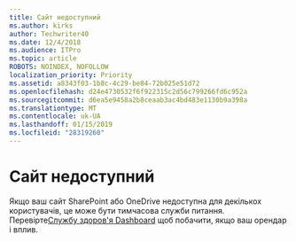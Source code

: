 ```yaml
---
title: Сайт недоступний
ms.author: kirks
author: Techwriter40
ms.date: 12/4/2018
ms.audience: ITPro
ms.topic: article
ROBOTS: NOINDEX, NOFOLLOW
localization_priority: Priority
ms.assetid: a8343f03-1b8c-4c29-be84-72b025e51d72
ms.openlocfilehash: d24e4730532f6f922315c2d56c799266fd6c952a
ms.sourcegitcommit: d6ea5e9458a2b8ceaab3ac4bd483e1130b9a398a
ms.translationtype: MT
ms.contentlocale: uk-UA
ms.lasthandoff: 01/15/2019
ms.locfileid: "28319260"
---
```

# <a name="site-is-not-available"></a>Сайт недоступний

Якщо ваш сайт SharePoint або OneDrive недоступна для декількох користувачів, це може бути тимчасова служби питання. Перевірте[Службу здоров'я Dashboard](https://admin.microsoft.com/AdminPortal/Home#/servicehealth) щоб побачити, якщо ваш орендар і вплив. 
  


